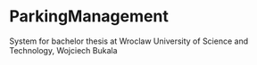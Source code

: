 # ParkingManagement
System for bachelor thesis at Wroclaw University of Science and Technology, Wojciech Bukala
